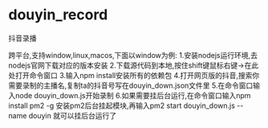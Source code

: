 # douyin_record
抖音录播

跨平台,支持window,linux,macos,下面以window为例:
1.安装nodejs运行环境,去nodejs官网下载对应的版本安装
2.下载源代码到本地,按住shift键鼠标右键->在此处打开命令窗口
3.输入npm install安装所有的依赖包
4.打开网页版的抖音,搜索你需要录制的主播名,复制ta的抖音号写在douyin_down.json文件里
5.在命令窗口输入node douyin_down.js开始录制
6.如果需要挂后台运行,在命令窗口输入npm install pm2 -g 安装pm2后台挂起模块,再输入pm2 start douyin_down.js --name douyin 就可以挂后台运行了
